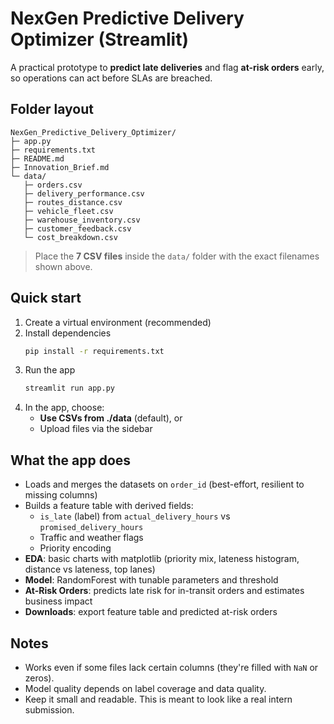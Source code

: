 # NexGen Predictive Delivery Optimizer (Streamlit)

A practical prototype to **predict late deliveries** and flag **at-risk orders** early, so operations can act before SLAs are breached.

## Folder layout
```
NexGen_Predictive_Delivery_Optimizer/
├─ app.py
├─ requirements.txt
├─ README.md
├─ Innovation_Brief.md
└─ data/
   ├─ orders.csv
   ├─ delivery_performance.csv
   ├─ routes_distance.csv
   ├─ vehicle_fleet.csv
   ├─ warehouse_inventory.csv
   ├─ customer_feedback.csv
   └─ cost_breakdown.csv
```

> Place the **7 CSV files** inside the `data/` folder with the exact filenames shown above.

## Quick start
1. Create a virtual environment (recommended)
2. Install dependencies
   ```bash
   pip install -r requirements.txt
   ```
3. Run the app
   ```bash
   streamlit run app.py
   ```
4. In the app, choose:
   - **Use CSVs from ./data** (default), or
   - Upload files via the sidebar

## What the app does
- Loads and merges the datasets on `order_id` (best-effort, resilient to missing columns)
- Builds a feature table with derived fields:
  - `is_late` (label) from `actual_delivery_hours` vs `promised_delivery_hours`
  - Traffic and weather flags
  - Priority encoding
- **EDA**: basic charts with matplotlib (priority mix, lateness histogram, distance vs lateness, top lanes)
- **Model**: RandomForest with tunable parameters and threshold
- **At-Risk Orders**: predicts late risk for in-transit orders and estimates business impact
- **Downloads**: export feature table and predicted at-risk orders

## Notes
- Works even if some files lack certain columns (they're filled with `NaN` or zeros).
- Model quality depends on label coverage and data quality.
- Keep it small and readable. This is meant to look like a real intern submission.